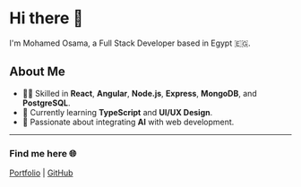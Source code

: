# Hi there 👋  
I'm Mohamed Osama, a Full Stack Developer based in Egypt 🇪🇬.

## About Me  
- 👨‍💻 Skilled in **React**, **Angular**, **Node.js**, **Express**, **MongoDB**, and **PostgreSQL**.  
- 🌱 Currently learning **TypeScript** and **UI/UX Design**.  
- 🚀 Passionate about integrating **AI** with web development.  

---

### Find me here 🌐  
[Portfolio](https://my-portfolio-sigma-ebon-36.vercel.app) | [GitHub](https://github.com/moshaosama)
